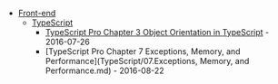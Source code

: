 - [Front-end](.)
  - [TypeScript](TypeScript)
    - [TypeScript Pro Chapter 3 Object Orientation in TypeScript](TypeScript/03.ObjectOrientationInTypeScript.md) - 2016-07-26
    - [TypeScript Pro Chapter 7 Exceptions, Memory, and Performance](TypeScript/07.Exceptions, Memory, and Performance.md) - 2016-08-22
